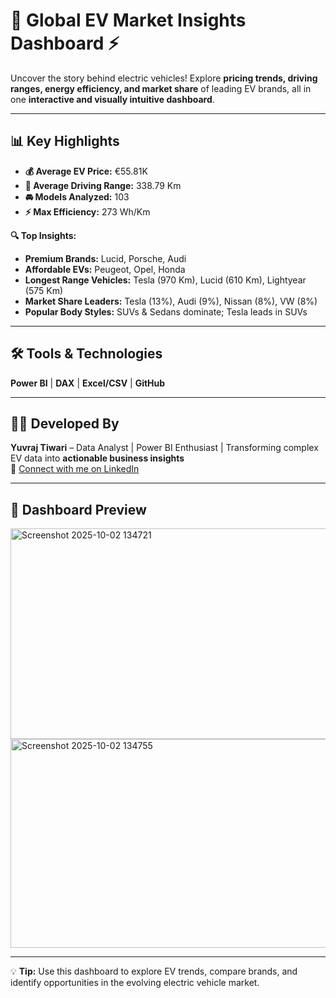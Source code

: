 
# 🚗 Global EV Market Insights Dashboard ⚡

Uncover the story behind electric vehicles! Explore **pricing trends, driving ranges, energy efficiency, and market share** of leading EV brands, all in one **interactive and visually intuitive dashboard**.

---

## 📊 Key Highlights

- **💰 Average EV Price:** €55.81K  
- **📏 Average Driving Range:** 338.79 Km  
- **🚘 Models Analyzed:** 103  
- **⚡ Max Efficiency:** 273 Wh/Km  

**🔍 Top Insights:**  
- **Premium Brands:** Lucid, Porsche, Audi  
- **Affordable EVs:** Peugeot, Opel, Honda  
- **Longest Range Vehicles:** Tesla (970 Km), Lucid (610 Km), Lightyear (575 Km)  
- **Market Share Leaders:** Tesla (13%), Audi (9%), Nissan (8%), VW (8%)  
- **Popular Body Styles:** SUVs & Sedans dominate; Tesla leads in SUVs  

---

## 🛠️ Tools & Technologies

**Power BI** | **DAX** | **Excel/CSV** | **GitHub**

---

## 👨‍💻 Developed By

**Yuvraj Tiwari** – Data Analyst | Power BI Enthusiast | Transforming complex EV data into **actionable business insights**  
🔗 [Connect with me on LinkedIn](https://www.linkedin.com/)

---

## 📸 Dashboard Preview
 <img width="605" height="337" alt="Screenshot 2025-10-02 134721" src="https://github.com/user-attachments/assets/1e546025-66e1-4ed4-9db7-8e813a83b85d" />
                               <img width="601" height="334" alt="Screenshot 2025-10-02 134755" src="https://github.com/user-attachments/assets/59294660-3cb4-4ba0-bd4f-25b0a8ef9a4a" />



---

💡 **Tip:** Use this dashboard to explore EV trends, compare brands, and identify opportunities in the evolving electric vehicle market.
